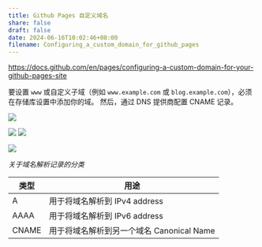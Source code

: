 ```yaml
---
title: Github Pages 自定义域名
share: false
draft: false
date: 2024-06-16T10:02:46+08:00
filename: Configuring_a_custom_domain_for_github_pages
---
```


https://docs.github.com/en/pages/configuring-a-custom-domain-for-your-github-pages-site

要设置 `www` 或自定义子域（例如 `www.example.com` 或 `blog.example.com`），必须在存储库设置中添加你的域。 然后，通过 DNS 提供商配置 CNAME 记录。

![](https://img.jacksonwang28.top/2024/06/1d87b2526b600efe583e6f5ad5b943d2.png)

![](https://img.jacksonwang28.top/2024/06/db10a257fe7da679db3ec737c765df2a.png)
![](https://img.jacksonwang28.top/2024/06/bc63044c346688d59471efa374a4ba22.png)

![](https://img.jacksonwang28.top/2024/06/2ecb7ed66a8bc0d395b9bc5d93ae4fd2.png)

*关于域名解析记录的分类*

| 类型    | 用途                           |
| ----- | ---------------------------- |
| A     | 用于将域名解析到 IPv4 address        |
| AAAA  | 用于将域名解析到 IPv6 address        |
| CNAME | 用于将域名解析到另一个域名 Canonical Name |
